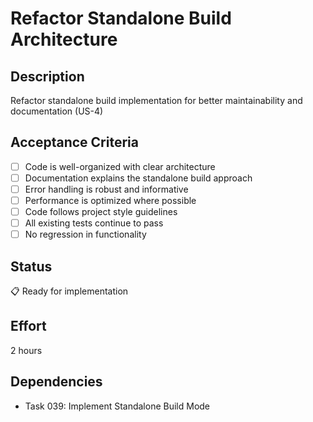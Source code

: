 # Refactor Standalone Build Architecture

## Description
Refactor standalone build implementation for better maintainability and documentation (US-4)

## Acceptance Criteria
- [ ] Code is well-organized with clear architecture
- [ ] Documentation explains the standalone build approach
- [ ] Error handling is robust and informative
- [ ] Performance is optimized where possible
- [ ] Code follows project style guidelines
- [ ] All existing tests continue to pass
- [ ] No regression in functionality

## Status
📋 Ready for implementation

## Effort
2 hours

## Dependencies
- Task 039: Implement Standalone Build Mode